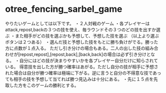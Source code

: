 # otree_fencing_sarbel_game
やりたいゲームとしては以下です。
・２人対戦のゲーム
・各プレイヤーはattack,repost,backの３つの技を使え、毎ラウンドその３つのどの技を出すか選ぶ
・また相手がどの技を選ぶかも予想して、予想した技を選ぶ
（以上より選ぶボタンは２つある）
・選んだ技と予想した技をもとに勝ち負けがでる。勝った方に点数が１点入る。
ただし引き分けの場合もある。二人の出した技の組み合わせが[repost,repost],[repost,back],[back,back]の場合は必ず引き分けとなる。
・自分にはどの技が決まりやすいかを各プレイヤー自分だけに知らされている。
得意技を出した方が勝つ確率はあがる。ただし自分の技が相手に予想された場合は自分が勝つ確率は極端に下がる。逆に言うと自分の不得意な技であっても相手の技を予想して当てれば勝つ見込みは十分にある。
・先に１５点を先取した方をこのゲームの勝利とする。

